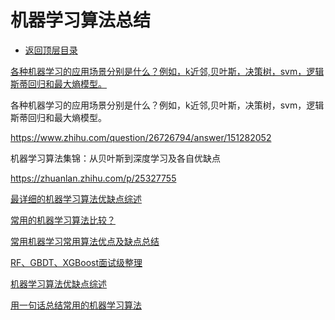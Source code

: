 # 机器学习算法总结

* [返回顶层目录](../../SUMMARY.md#目录)



[各种机器学习的应用场景分别是什么？例如，k近邻,贝叶斯，决策树，svm，逻辑斯蒂回归和最大熵模型。](https://www.zhihu.com/question/26726794/answer/33958453)

各种机器学习的应用场景分别是什么？例如，k近邻,贝叶斯，决策树，svm，逻辑斯蒂回归和最大熵模型。

https://www.zhihu.com/question/26726794/answer/151282052



机器学习算法集锦：从贝叶斯到深度学习及各自优缺点

https://zhuanlan.zhihu.com/p/25327755



[最详细的机器学习算法优缺点综述](https://mp.weixin.qq.com/s?__biz=MzA4NzE1NzYyMw==&mid=2247497586&idx=2&sn=5c6dd39c1f0a86ba7c6d0ff77f25fbaa&chksm=903f096aa748807cf84164d1b2f305990cdd852c30c5b313a6e68d06c5d3828d58e13b3c83e1&mpshare=1&scene=1&srcid=0510yNikhsDGqKQIsLP7R2Wx#rd)



[常用的机器学习算法比较？](https://www.zhihu.com/question/27306416)



[常用机器学习常用算法优点及缺点总结](https://zhuanlan.zhihu.com/p/36928215)



[RF、GBDT、XGBoost面试级整理](https://mp.weixin.qq.com/s?__biz=MzA3MDg0MjgxNQ==&mid=2652392468&idx=1&sn=ba74a18ca224881beed829153832cf71&chksm=84da4cc4b3adc5d2b71ca4bae12d317bc5c1f1f62917553515c2ce5bba08631bb4846402788a&mpshare=1&scene=1&srcid=0322kvtbkBdvmHp5mXdT19jJ#rd)



[机器学习算法优缺点综述](https://zhuanlan.zhihu.com/p/37015599)



[用一句话总结常用的机器学习算法](https://mp.weixin.qq.com/s?__biz=MzU4MjQ3MDkwNA==&mid=2247484859&idx=1&sn=2c4db22fb538953a62a90983e3e1f99d&chksm=fdb6982ccac1113a82e92be325bb07a947d54090274654375f3b50e11e1abd809fb7358bde16&scene=0#rd)